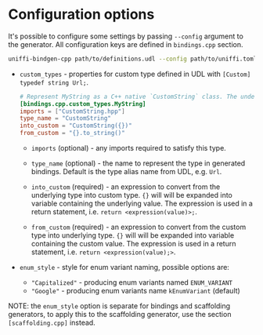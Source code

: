 # Configuration options

It's possible to configure some settings by passing `--config` argument to the generator. All
configuration keys are defined in `bindings.cpp` section.

```bash
uniffi-bindgen-cpp path/to/definitions.udl --config path/to/uniffi.toml
```

- `custom_types` - properties for custom type defined in UDL with `[Custom] typedef string Url;`.

    ```toml
    # Represent MyString as a C++ native `CustomString` class. The underlying type of MyString is a string.
    [bindings.cpp.custom_types.MyString]
    imports = ["CustomString.hpp"]
    type_name = "CustomString"
    into_custom = "CustomString({})"
    from_custom = "{}.to_string()"
    ```

  - `imports` (optional) - any imports required to satisfy this type.

  - `type_name` (optional) - the name to represent the type in generated bindings. Default is the
        type alias name from UDL, e.g. `Url`.

  - `into_custom` (required) - an expression to convert from the underlying type into custom type. `{}` will
        will be expanded into variable containing the underlying value. The expression is used in a
        return statement, i.e. `return <expression(value)>;`.

  - `from_custom` (required) - an expression to convert from the custom type into underlying type. `{}` will
        will be expanded into variable containing the custom value. The expression is used in a
        return statement, i.e. `return <expression(value);>`.

- `enum_style` - style for enum variant naming, possible options are:
  - `"Capitalized"` - producing enum variants named `ENUM_VARIANT`
  - `"Google"` - producing enum variants name `kEnumVariant` (default)

NOTE: the `enum_style` option is separate for bindings and scaffolding generators, to apply this to the scaffolding generator, use the section `[scaffolding.cpp]` instead.
